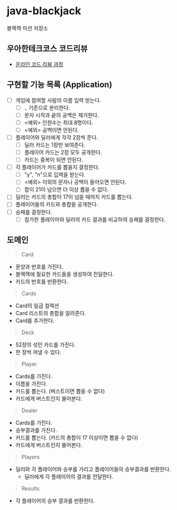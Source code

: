 # java-blackjack

블랙잭 미션 저장소

## 우아한테크코스 코드리뷰

- [온라인 코드 리뷰 과정](https://github.com/woowacourse/woowacourse-docs/blob/master/maincourse/README.md)

## 구현할 기능 목록 (Application)
- [ ] 게임에 참여할 사람의 이름 입력 받는다.
  - [ ] `,` 기준으로 분리한다.
  - [ ] 문자 시작과 끝의 공백은 제거한다.
  - [ ] <예외> 인원수는 최대 8명이다.
  - [ ] <예외> 공백이면 안된다.
- [ ] 플레이어와 딜러에게 각각 2장씩 준다.
  - [ ] 딜러 카드는 1장만 보여준다.
  - [ ] 플레이어 카드는 2장 모두 공개한다.
  - [ ] 카드는 중복이 되면 안된다.
- [ ] 각 플레이어가 카드를 뽑을지 결정한다.
  - [ ] "y", "n"으로 입력을 받는다.
  - [ ] <예외> 이외의 문자나 공백이 들어오면 안된다.
  - [ ] 합이 21이 넘으면 더 이상 뽑을 수 없다.
- [ ] 딜러는 카드의 총합이 17이 넘을 때까지 카드를 뽑는다.
- [ ] 플레이어들의 카드와 총합을 공개한다.
- [ ] 승패를 결정한다.
  - [ ] 참가한 플레이어와 딜러의 카드 결과를 비교하여 승패를 결정한다.

## 도메인
> Card

- 문양과 번호를 가진다.
- 블랙잭에 필요한 카드들을 생성하여 전달한다.
- 카드의 번호를 반환한다.

> Cards

- Card의 일급 컬렉션
- Card 리스트의 총합을 알려준다.
- Card를 추가한다.

> Deck

- 52장의 섞인 카드를 가진다.
- 한 장씩 꺼낼 수 있다.

> Player

- Cards를 가진다.
- 이름을 가진다.
- 카드를 뽑는다. (버스트이면 뽑을 수 없다)
- 카드에게 버스트인지 물어본다.

> Dealer

- Cards를 가진다.
- 승부결과를 가진다.
- 카드를 뽑는다. (카드의 총합이 17 이상이면 뽑을 수 없다)
- 카드에게 버스트인지 물어본다.

> Players

- 딜러와 각 플레이어와 승부를 가리고 플레이어들의 승부결과를 반환한다.
  - 딜러에게 각 플레이어의 결과를 전달한다.

> Results

- 각 플레이어의 승부 결과를 반환한다.
